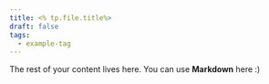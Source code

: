 ```yaml
---
title: <% tp.file.title%>
draft: false
tags:
  - example-tag
---
```

 
The rest of your content lives here. You can use **Markdown** here :)

